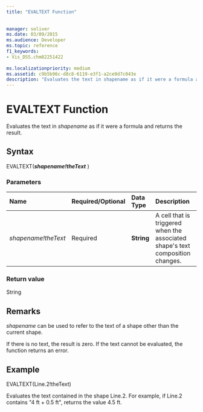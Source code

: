 ```yaml
---
title: "EVALTEXT Function"
 
 
manager: soliver
ms.date: 03/09/2015
ms.audience: Developer
ms.topic: reference
f1_keywords:
- Vis_DSS.chm82251422
 
ms.localizationpriority: medium
ms.assetid: c9b5b96c-d8c8-6119-e3f1-a2ce9d7c043e
description: "Evaluates the text in shapename as if it were a formula and returns the result."
---
```


# EVALTEXT Function

Evaluates the text in _shapename_ as if it were a formula and returns the result.
  
## Syntax

EVALTEXT(***shapename!theText*** )
  
### Parameters

|**Name**|**Required/Optional**|**Data Type**|**Description**|
|:-----|:-----|:-----|:-----|
| _shapename!theText_ <br/> |Required  <br/> |**String** <br/> |A cell that is triggered when the associated shape's text composition changes. |

### Return value

String
  
## Remarks

 _shapename_ can be used to refer to the text of a shape other than the current shape.
  
If there is no text, the result is zero. If the text cannot be evaluated, the function returns an error.
  
## Example

EVALTEXT(Line.2!theText)
  
Evaluates the text contained in the shape Line.2. For example, if Line.2 contains "4 ft + 0.5 ft", returns the value 4.5 ft.
  